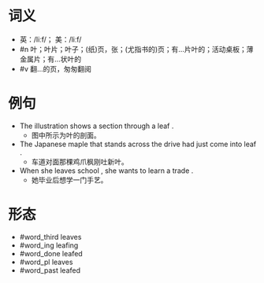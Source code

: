 # 词义
- 英：/liːf/； 美：/liːf/
- #n 叶；叶片；叶子；(纸)页，张；(尤指书的)页；有…片叶的；活动桌板；薄金属片；有…状叶的
- #v 翻…的页，匆匆翻阅
# 例句
- The illustration shows a section through a leaf .
	- 图中所示为叶的剖面。
- The Japanese maple that stands across the drive had just come into leaf .
	- 车道对面那棵鸡爪枫刚吐新叶。
- When she leaves school , she wants to learn a trade .
	- 她毕业后想学一门手艺。
# 形态
- #word_third leaves
- #word_ing leafing
- #word_done leafed
- #word_pl leaves
- #word_past leafed
